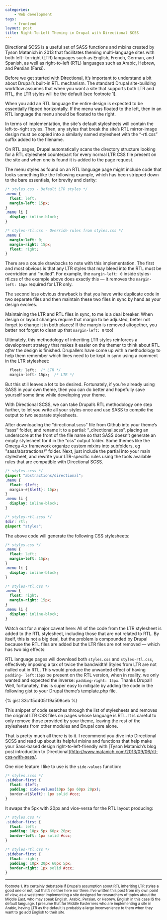 ```yaml
---
categories:
    - Web development
tags:
    - frontend
layout: post
title: Right-To-Left Theming in Drupal with Directional SCSS
---
```



Directional SCSS is a useful set of SASS functions and mixins created by Tyson
Matanich in 2013 that facilitates theming multi-language sites with both left-
to-right (LTR) languages such as English, French, German, and Spanish, as well
as right-to-left (RTL) languages such as Arabic, Hebrew, and Persian (Farsi).

<!--more-->

Before we get started with Directional, it’s important to understand a bit
about Drupal’s built-in RTL mechanism. The standard Drupal site-building
workflow assumes that when you want a site that supports both LTR and RTL,
the LTR styles will be the default [see footnote 1].

When you add an RTL language the entire design is expected to be essentially
flipped horizontally.  If the menu was floated to the left, then in an RTL
language the menu should be floated to the right.

In terms of implementation, the site's default stylesheets will contain the
left-to-right styles. Then, any styles that break the site’s RTL mirror-image
design must be copied into a similarly named stylesheet with the “-rtl.css”
suffix added to the filename.

On RTL pages, Drupal automatically scans the directory structure looking for a
RTL stylesheet counterpart for every normal LTR CSS file present on the site
and when one is found it is added to the page request.

The menu styles as found on an RTL language page might include code that looks
something like the following example, which has been stripped down to the bare
essentials, for brevity and clarity:

```css
/* styles.css - Default LTR styles */
.menu {
  float: left;
  margin-left: 15px;
}
.menu li {
  display: inline-block;
}

/* styles-rtl.css - Override rules from styles.css */
.menu {
  margin-left: 0;
  margin-right: 15px;
  float: right;
}
```

There are a couple drawbacks to note with this implementation. The first and
most obvious is that any LTR styles that may bleed into the RTL must be
overridden and “nulled”. For example, the `margin-left: 0` inside
styles-rtl.css of the example above does exactly this — it removes the
`margin-left: 15px` required for LTR only.

The second less obvious drawback is that you have write duplicate code in two
separate files and then maintain these two files in sync by hand as your design
evolves.

Maintaining the LTR and RTL files in sync, to me is a deal breaker.  When
design or layout changes require that margin to be adjusted, better not forget
to change it in both places!  If the margin is removed altogether, you better
not forget to clean up that `margin-left: 0` too!

Ultimately, this methodology of inheriting LTR styles reinforces a development
strategy that makes it easier on the themer to think about RTL *after* the
design is finished.  Drupallers have come up with a methodology to help them
remember which lines need to be kept in sync using a comment in the LTR
stylesheet:

```css
  float: left;  /* LTR */
  margin-left: 15px;  /* LTR */
```

But this still leaves a lot to be desired.  Fortunately, if you’re already
using SASS in your own theme, then you can do better and hopefully save
yourself some time while developing your theme.

With Directional SCSS, we can take Drupal’s RTL methodology one step further,
to let you write all your styles once and use SASS to compile the output to two
separate stylesheets.

After downloading the “directional.scss” file from Github into your theme’s
“sass” folder, and rename it to a partial: “_directional.scss”, placing an
underscore at the front of the file name so that SASS doesn’t generate an empty
stylesheet for it in the “css” output folder.  Some themes like the Omega 4.x
framework organize custom mixins into subfolders, eg "sass/abstractions/"
folder. Next, just include the partial into your main stylesheet, and rewrite
your LTR-specific rules using the tools available rules that are compatible
with Directional SCSS.

```scss
/* styles.scss */
@import "abstractions/directional";
.menu {
  float: $left;
  margin-#{$left}: 15px;
}
.menu li {
  display: inline-block;
}

/* styles-rtl.scss */
$dir: rtl;
@import "styles";
```

The above code will generate the following CSS stylesheets:

```css
/* styles.css */
.menu {
  float: left;
  margin-left: 15px;
}
.menu li {
  display: inline-block;
}

/* styles-rtl.css */
.menu {
  float: right;
  margin-right: 15px;
}
.menu li {
  display: inline-block;
}
```

Watch out for a major caveat here: All of the code from the LTR stylesheet is
added to the RTL stylesheet, including those that are not related to RTL.  By
itself, this is not a big deal, but the problem is compounded by Drupal because
the RTL files are added but the LTR files are not removed — which has two big
effects:

RTL language pages will download both `styles.css` and `styles-rtl.css`,
effectively imposing a tax of twice the bandwidth! Styles from LTR are not
nulled out in RTL. This would produce the unwanted effect of having `padding-
left:15px` be present on the RTL version, when in reality, we only wanted and
expected the inverse: `padding-right: 15px`. Thanks Drupal!  Well, fortunately,
this is super easy to mitigate by adding the code in the following gist to your
Drupal theme’s template.php file.

{% gist 33c1f5d405119a508ceb %}

This snippet of code searches through the list of stylesheets and removes the
original LTR CSS files on pages whose language is RTL.  It is careful to only
remove those provided by your theme, leaving the rest of the stylesheets from
other modules and Drupal core alone.

That is pretty much all there is to it.  I recommend you dive into Directional
SCSS and read up about its helpful mixins and functions that help make your
Sass-based design right-to-left-friendly with [Tyson Matanich’s blog post
introduction to Directional](http://www.matanich.com/2013/09/06/rtl-css-with-sass/.

One nice feature I like to use is the `side-values` function:

```scss
/* styles.scss */
.sidebar-first {
  float: $left;
  padding: side-values(10px 5px 60px 20px);
  border-#{$left}: 1px solid #ccc;
}
```

It swaps the 5px with 20px and vice-versa for the RTL layout producing:

```css
/* styles.css */
.sidebar-first {
  float: left;
  padding: 10px 5px 60px 20px;
  border-left: 1px solid #ccc;
}

/* styles-rtl.css */
.sidebar-first {
  float: right;
  padding: 10px 20px 60px 5px;
  border-right: 1px solid #ccc;
}
```

-----

<small>footnote 1. It’s certainly debatable if Drupal’s assumption about RTL
inheriting LTR styles a good one or not, but that’s neither here nor there.
I’ve written this post from my own point of view, as a westerner implementing
a site designed for researchers of topics about the Middle East, who may speak
English, Arabic, Persian, or Hebrew. English in this case IS the default
language. I presume that for Middle Easterners who are implementing a site in
Arabic, having LTR as the default is probably a large inconvenience to them
when they want to go add English to their site.</small>
